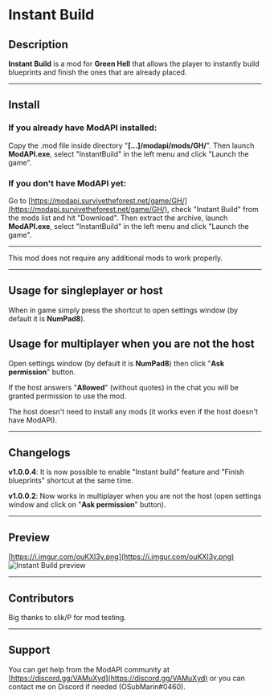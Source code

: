 # Instant Build

## Description
__Instant Build__ is a mod for __Green Hell__ that allows the player to instantly build blueprints and finish the ones that are already placed.

----

## Install
### If you already have ModAPI installed:
Copy the .mod file inside directory "__[...]/modapi/mods/GH/__". Then launch __ModAPI.exe__, select "InstantBuild" in the left menu and click "Launch the game".

### If you don't have ModAPI yet:
Go to [https://modapi.survivetheforest.net/game/GH/](https://modapi.survivetheforest.net/game/GH/), check "Instant Build" from the mods list and hit "Download". Then extract the archive, launch __ModAPI.exe__, select "InstantBuild" in the left menu and click "Launch the game".

----

This mod does not require any additional mods to work properly.

----

## Usage for singleplayer or host
When in game simply press the shortcut to open settings window (by default it is __NumPad8__).

## Usage for multiplayer when you are not the host
Open settings window (by default it is __NumPad8__) then click "__Ask permission__" button.

If the host answers "__Allowed__" (without quotes) in the chat you will be granted permission to use the mod.

The host doesn't need to install any mods (it works even if the host doesn't have ModAPI).

----

## Changelogs
__v1.0.0.4__: It is now possible to enable "Instant build" feature and "Finish blueprints" shortcut at the same time.

__v1.0.0.2__: Now works in multiplayer when you are not the host (open settings window and click on "__Ask permission__" button).


----

## Preview
[https://i.imgur.com/ouKXI3y.png](https://i.imgur.com/ouKXI3y.png)
![Instant Build preview](https://i.imgur.com/ouKXI3y.png)

----

## Contributors
Big thanks to slik/P for mod testing.

----

## Support
You can get help from the ModAPI community at [https://discord.gg/VAMuXyd](https://discord.gg/VAMuXyd) or you can contact me on Discord if needed (OSubMarin#0460).


